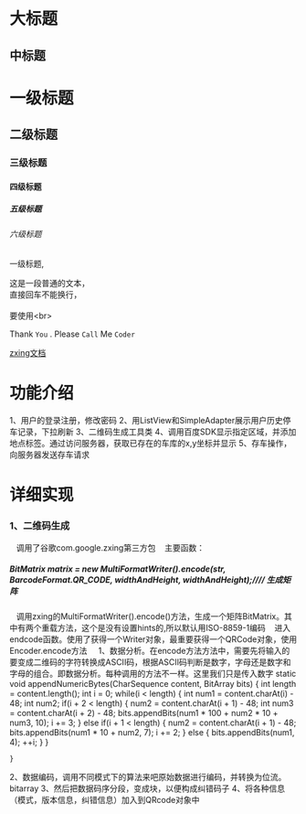  
大标题  
==== 
中标题  
------- 

# 一级标题  
## 二级标题  
### 三级标题  
#### 四级标题  
##### 五级标题  
###### 六级标题 
一级标题,

这是一段普通的文本，  
直接回车不能换行，<br>  
要使用\<br>  

Thank `You` . Please `Call` Me `Coder`

[zxing文档](https://my.oschina.net/madmatrix/blog/189031)  

# 功能介绍
 1、用户的登录注册，修改密码
 2、用ListView和SimpleAdapter展示用户历史停车记录，下拉刷新
 3、二维码生成工具类
 4、调用百度SDK显示指定区域，并添加地点标签。通过访问服务器，获取已存在的车库的x,y坐标并显示
 5、存车操作，向服务器发送存车请求
 
# 详细实现
### 1、二维码生成
    调用了谷歌com.google.zxing第三方包
    主要函数：
##### BitMatrix matrix = new MultiFormatWriter().encode(str, BarcodeFormat.QR_CODE, widthAndHeight, widthAndHeight);//// 生成矩阵
    调用zxing的MultiFormatWriter().encode()方法，生成一个矩阵BitMatrix。其中有两个重载方法，这个是没有设置hints的,所以默认用ISO-8859-1编码
    进入endcode函数。使用了获得一个Writer对象，最重要获得一个QRCode对象，使用Encoder.encode方法
    
1、数据分析。在encode方法方法中，需要先将输入的要变成二维码的字符转换成ASCII码，根据ASCII码判断是数字，字母还是数字和字母的组合。即数据分析。每种调用的方法不一样。这里我们只是传入数字
static void appendNumericBytes(CharSequence content, BitArray bits) {
        int length = content.length();
        int i = 0;
        while(i < length) {
            int num1 = content.charAt(i) - 48;
            int num2;
            if(i + 2 < length) {
                num2 = content.charAt(i + 1) - 48;
                int num3 = content.charAt(i + 2) - 48;
                bits.appendBits(num1 * 100 + num2 * 10 + num3, 10);
                i += 3;
            } else if(i + 1 < length) {
                num2 = content.charAt(i + 1) - 48;
                bits.appendBits(num1 * 10 + num2, 7);
                i += 2;
            } else {
                bits.appendBits(num1, 4);
                ++i;
            }
        }

    }
2、数据编码，调用不同模式下的算法来吧原始数据进行编码，并转换为位流。bitarray
3、然后把数据码序分段，变成块，以便构成纠错码子
4、将各种信息（模式，版本信息，纠错信息）加入到QRcode对象中
